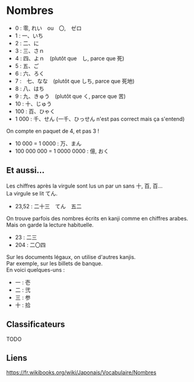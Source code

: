 # Nombres

- 0 : 零, れい　ou　〇,　ゼロ
- 1 : 一、いち
- 2 : 二、に
- 3 : 三、さｎ
- 4 : 四、よｎ　(plutôt que　し, parce que 死)
- 5 : 五、ご
- 6 : 六、ろく
- 7 :　七、なな　(plutôt que しち, parce que 死地)
- 8 : 八、はち
- 9 : 九、きゅう　(plutôt que く, parce que 苦)
- 10 : 十、じゅう
- 100 : 百、ひゃく
- 1 000 : 千、せん (一千、ひっせん n'est pas correct mais ça s'entend) 

On compte en paquet de 4, et pas 3 !

- 10 000 = 1 0000 : 万、まん
- 100 000 000 = 1 0000 0000 : 億, おく

## Et aussi...

Les chiffres après la virgule sont lus un par un sans 十, 百, 百...  
La virgule se lit てん.

- 23,52 : 二十三　てん　五二

On trouve parfois des nombres écrits en kanji comme en chiffres arabes.  
Mais on garde la lecture habituelle.

- 23 : 二三
- 204 : 二〇四

Sur les documents légaux, on utilise d'autres kanjis.  
Par exemple, sur les billets de banque.  
En voici quelques-uns :

- 一 : 壱
- 二 : 弐
- 三 : 参
- 十 : 拾

## Classificateurs

TODO

## Liens

https://fr.wikibooks.org/wiki/Japonais/Vocabulaire/Nombres

